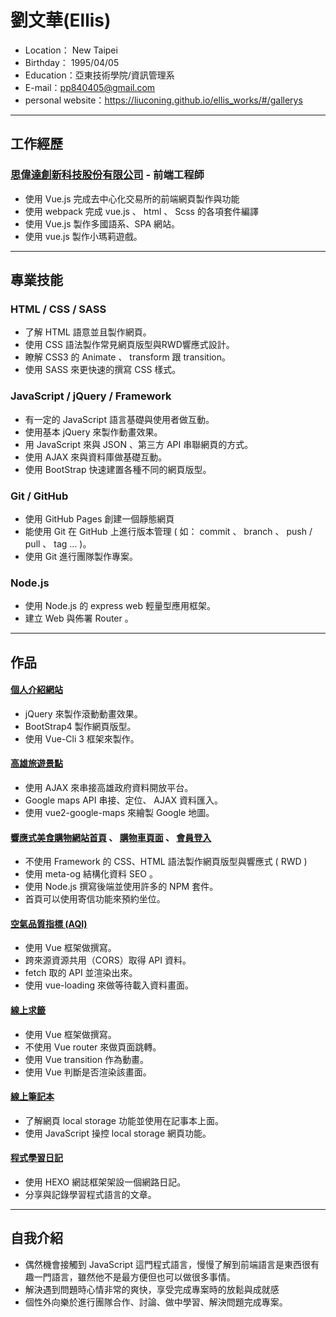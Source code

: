 # 劉文華(Ellis)
+ Location： New Taipei
+ Birthday： 1995/04/05
+ Education：亞東技術學院/資訊管理系
+ E-mail：pp840405@gmail.com
+ personal website：https://liuconing.github.io/ellis_works/#/gallerys
* * *
## 工作經歷
### <a href="https://www.sdabi.com/">思偉達創新科技股份有限公司</a> - 前端工程師
+ 使用 Vue.js 完成去中心化交易所的前端網頁製作與功能
+ 使用 webpack 完成 vue.js 、 html 、 Scss 的各項套件編譯
+ 使用 Vue.js 製作多國語系、SPA 網站。
+ 使用 vue.js 製作小瑪莉遊戲。
* * *
## 專業技能
### HTML / CSS / SASS
+ 了解 HTML 語意並且製作網頁。
+ 使用 CSS 語法製作常見網頁版型與RWD響應式設計。
+ 瞭解 CSS3 的 Animate 、 transform 跟 transition。
+ 使用 SASS 來更快速的撰寫 CSS 樣式。
### JavaScript / jQuery / Framework
+ 有一定的 JavaScript 語言基礎與使用者做互動。
+ 使用基本 jQuery 來製作動畫效果。
+ 用 JavaScript 來與 JSON 、第三方 API 串聯網頁的方式。
+ 使用 AJAX 來與資料庫做基礎互動。
+ 使用 BootStrap 快速建置各種不同的網頁版型。
### Git / GitHub
+ 使用 GitHub Pages 創建一個靜態網頁
+ 能使用 Git 在 GitHub 上進行版本管理 ( 如： commit 、 branch 、 push / pull 、 tag ... )。
+ 使用 Git 進行團隊製作專案。
### Node.js
+ 使用 Node.js 的 express web 輕量型應用框架。
+ 建立 Web 與佈署 Router 。
* * *
## 作品
#### <a href="https://liuconing.github.io/ellis_works/#/gallerys">個人介紹網站</a>
+ jQuery 來製作滾動動畫效果。
+ BootStrap4 製作網頁版型。
+ 使用 Vue-Cli 3 框架來製作。
#### <a href="https://liuconing.github.io/ellis_works/#/gallerys/tourism">高雄旅遊景點</a>
+ 使用 AJAX 來串接高雄政府資料開放平台。
+ Google maps API 串接、定位、 AJAX 資料匯入。
+ 使用 vue2-google-maps 來繪製 Google 地圖。
#### <a href="https://pure-beyond-68785.herokuapp.com/">響應式美食購物網站首頁</a> 、 <a href="https://pure-beyond-68785.herokuapp.com/shopping">購物車頁面</a> 、 <a href="https://pure-beyond-68785.herokuapp.com/loading">會員登入</a>
+ 不使用 Framework 的 CSS、HTML 語法製作網頁版型與響應式 ( RWD )
+ 使用 meta-og 結構化資料 SEO 。
+ 使用 Node.js 撰寫後端並使用許多的 NPM 套件。
+ 首頁可以使用寄信功能來預約坐位。
#### <a href="https://liuconing.github.io/ellis_works/#/gallerys/airquality">空氣品質指標 (AQI) </a>
+ 使用 Vue 框架做撰寫。
+ 跨來源資源共用（CORS）取得 API 資料。
+ fetch 取的 API 並渲染出來。
+ 使用 vue-loading 來做等待載入資料畫面。
#### <a href="https://liuconing.github.io/ellis_works/#/gallerys/fortune">線上求籤</a>
+ 使用 Vue 框架做撰寫。
+ 不使用 Vue router 來做頁面跳轉。
+ 使用 Vue transition 作為動畫。
+ 使用 Vue 判斷是否渲染該畫面。
#### <a href="https://liuconing.github.io/notebook/">線上筆記本</a>
+ 了解網頁 local storage 功能並使用在記事本上面。
+ 使用 JavaScript 操控 local storage 網頁功能。
#### <a href="https://liuconing.github.io/">程式學習日記</a>
+ 使用 HEXO 網誌框架架設一個網路日記。
+ 分享與記錄學習程式語言的文章。
* * *
## 自我介紹
+ 偶然機會接觸到 JavaScript 這門程式語言，慢慢了解到前端語言是東西很有趣一門語言，雖然他不是最方便但也可以做很多事情。
+ 解決遇到問題時心情非常的爽快，享受完成專案時的放鬆與成就感
+ 個性外向樂於進行團隊合作、討論、做中學習、解決問題完成專案。
